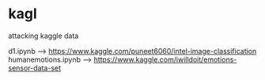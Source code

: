 # kagl
attacking kaggle data

d1.ipynb --> https://www.kaggle.com/puneet6060/intel-image-classification
humanemotions.ipynb --> https://www.kaggle.com/iwilldoit/emotions-sensor-data-set

